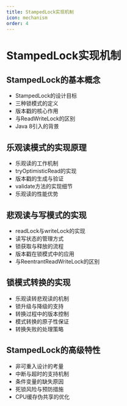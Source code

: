 ```yaml
---
title: StampedLock实现机制
icon: mechanism
order: 4
---
```


# StampedLock实现机制

## StampedLock的基本概念

- StampedLock的设计目标
- 三种锁模式的定义
- 版本戳的核心作用
- 与ReadWriteLock的区别
- Java 8引入的背景

## 乐观读模式的实现原理

- 乐观读的工作机制
- tryOptimisticRead的实现
- 版本戳的生成与验证
- validate方法的实现细节
- 乐观读的性能优势

## 悲观读与写模式的实现

- readLock与writeLock的实现
- 读写状态的管理方式
- 锁获取与释放的流程
- 版本戳在锁模式中的应用
- 与ReentrantReadWriteLock的区别

## 锁模式转换的实现

- 乐观读转悲观读的机制
- 锁升级与降级的支持
- 转换过程中的版本控制
- 模式转换的原子性保证
- 转换失败的处理策略

## StampedLock的高级特性

- 非可重入设计的考量
- 中断与超时的支持机制
- 条件变量的缺失原因
- 死锁风险与预防措施
- CPU缓存伪共享的优化

